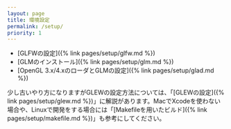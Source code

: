 ```yaml
---
layout: page
title: 環境設定
permalink: /setup/
priority: 1
---
```


* [GLFWの設定]({% link pages/setup/glfw.md %})
* [GLMのインストール]({% link pages/setup/glm.md %})
* [OpenGL 3.x/4.xのローダとGLMの設定]({% link pages/setup/glad.md %})

少し古いやり方になりますがGLEWの設定方法については、「[GLEWの設定]({% link pages/setup/glew.md %})」に解説があります。MacでXcodeを使わない場合や、Linuxで開発をする場合には「[Makefileを用いたビルド]({% link pages/setup/makefile.md %})」も参考にしてください。
